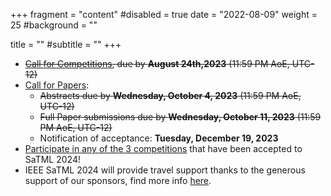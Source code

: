 +++
fragment = "content"
#disabled = true
date = "2022-08-09"
weight = 25
#background = ""

title = ""
#subtitle = ""
+++
* ~~[Call for Competitions](/participate-cfc), due by **August 24th,2023** (11:59 PM AoE, UTC-12)~~
* [Call for Papers](/participate-cfp):
  * ~~Abstracts due by **Wednesday, October 4, 2023** (11:59 PM AoE, UTC-12)~~
  * ~~Full Paper​ ​submissions due by **Wednesday, October 11, 2023** (11:59 PM AoE, UTC-12)~~
  * Notification of acceptance: **Tuesday, December 19, 2023**
* [Participate in any of the 3 competitions](/participate-competitions) that
  have been accepted to SaTML 2024!
* IEEE SaTML 2024 will provide travel support thanks to the generous support of
  our sponsors, find more info [here](/attend).